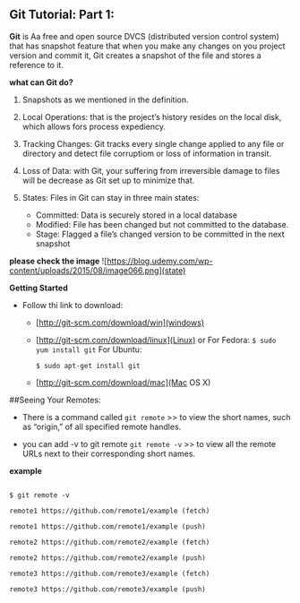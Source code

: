 ## Git Tutorial: Part 1:

**Git** is Aa free and open source DVCS (distributed version control system) that has snapshot feature that when you make any changes on you project version and commit it, Git creates a snapshot of the file and stores a reference to it.

**what can Git do?**
1. Snapshots
as we mentioned in the definition.

2. Local Operations:
that is the project’s history resides on the local disk, which allows fors process expediency. 

3. Tracking Changes: Git tracks every single change applied to any file or directory and detect file corruptiom or loss of information in transit.

4. Loss of Data: with Git, your suffering from irreversible damage to files will be decrease as Git set up to minimize that.

5. States: Files in Git can stay in three main states:
    - Committed: Data is securely stored in a local database
    - Modified: File has been changed but not committed to the database.
    - Stage: Flagged a file’s changed version to be committed in the next snapshot

**please check the image**
![https://blog.udemy.com/wp-content/uploads/2015/08/image066.png](state)

**Getting Started**
- Follow thi link to download:
   - [http://git-scm.com/download/win](windows)
   - [http://git-scm.com/download/linux](Linux) 
   or For Fedora:
        ``` $ sudo yum install git ```
    For Ubuntu:

     ``` $ sudo apt-get install git ```
   - [http://git-scm.com/download/mac](Mac OS X)

##Seeing Your Remotes:


- There is a command called ``` git remote ``` >> to view the short names, such as “origin,” of all specified remote handles.

- you can add -v to git remote ``` git remote -v ``` >> to view all the remote URLs next to their corresponding short names.

**example**
``` $ cd example

$ git remote -v

remote1 https://github.com/remote1/example (fetch)

remote1 https://github.com/remote1/example (push)

remote2 https://github.com/remote2/example (fetch)

remote2 https://github.com/remote2/example (push)

remote3 https://github.com/remote3/example (fetch)

remote3 https://github.com/remote3/example (push)
```
